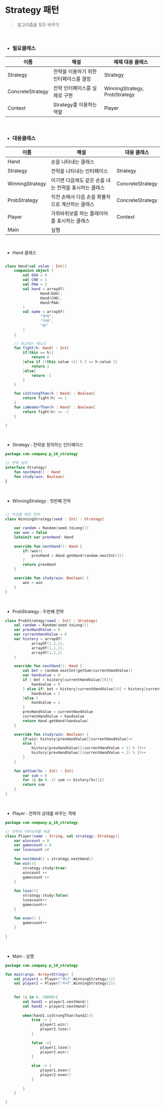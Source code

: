 # Strategy 패턴

> 알고리즘을 모두 바꾸기

<br>

- ### 필요클래스

| 이름             | 해설                                   | 예제 대응 클래스              |
|------------------|----------------------------------------|-------------------------------|
| Strategy         | 전략을 이용하기 위한 인터페이스를 결정 | Strategy                      |
| ConcreteStrategy | 전략 인터페이스를 실제로 구현          | WinningStrategy, ProbStrategy |
| Context          | Strategy를 이용하는 역할               | Player                        |

<br>

- ### 대응클래스

| 이름            | 해설                                                  | 대응 클래스 |
|-----------------|-------------------------------------------------------|-------------|
| Hand            | 손을 나타내는 클래스                                  |             |
| Strategy        | 전략을 나타내는 인터페이스                            | Strategy            |
| WinningStrategy | 이기면 다음에도 같은 손을 내는 전략을 표시하는 클래스 | ConcreteStrategy            |
| ProbStrategy    | 직전 손에서 다음 손을 확률적으로 계산하는 클래스      | ConcreteStrategy            |
| Player          | 가위바위보를 하는 플레이어를 표시하는 클래스          |  Context           |
| Main            | 실행                                                  |             |

<br>

- Hand 클래스 

```kotlin

class Hand(val value : Int){
    companion object {
        val GUU = 0
        val CHO = 1
        val PAA = 2
        val hand = arrayOf(
                Hand(GUU),
                Hand(CHO),
                Hand(PAA)
        )
        val name = arrayOf(
                "주먹",
                "가위",
                "보"
        )
    }

    // 비교하는 메소드
    fun fight(h: Hand) : Int{
        if(this == h){
            return 0
        }else if ((this.value +1) % 3 == h.value ){
            return 1
        }else{
            return -1
        }
    }

    fun isStrongThan(h : Hand) : Boolean{
        return fight(h) == 1
    }
    fun isWeakerThan(h : Hand) : Boolean{
        return fight(h) == -1
    }

}

```

<br>

- Strategy : 전략을 정의하는 인터페이스 

```kotlin
package com.company.p_10_strategy

// 전략 정의
interface Strategy{
    fun nextHand() : Hand
    fun study(win: Boolean)
}
```

<br>

- WinningStrategy : 첫번쨰 전략 

```kotlin

// 이겼을 때의 전략 
class WinningStrategy(seed : Int) : Strategy{
    
    var random = Random(seed.toLong())
    var won = false
    lateinit var prevHand: Hand
            
    override fun nextHand(): Hand {
        if(!won){
            prevHand = Hand.getHand(random.nextInt(3))
        }
        return prevHand
    }

    override fun study(win: Boolean) {
        won = win
    }
}
``` 

<br> 

- ProbStrategy : 두번째 전략 

```kotlin
class ProbStrategy(seed : Int) : Strategy{
    val random = Random(seed.toLong())
    var prevHandValue = 0 
    var currentHandValue = 0 
    var history = arrayOf(
            arrayOf(1,1,1),
            arrayOf(1,1,1),
            arrayOf(1,1,1)
    )

    override fun nextHand(): Hand {
        val bet = random.nextInt(getSum(currentHandValue))
        var handvalue = 0 
        if ( bet < history[currentHandValue][0]){
            handvalue = 0
        } else if( bet < history[currentHandValue][0] + history[currentHandValue][1]){
            handvalue = 1
        }else {
            handvalue = 2
        }
        prevHandValue = currentHandValue
        currentHandValue = handvalue
        return Hand.getHand(handvalue)
    }

    override fun study(win: Boolean) {
        if(win) history[prevHandValue][currentHandValue]++
        else {
            history[prevHandValue][(currentHandValue + 1) % 3]++
            history[prevHandValue][(currentHandValue + 2) % 3]++
        }
    }
    
    fun getSum(hv : Int) : Int{
        var sum = 0
        for (i in 0..3) sum += history[hv][i]
        return sum
    }
}
``` 

<br>

- Player : 전략의 상태를 바꾸는 객체 

```kotlin
package com.company.p_10_strategy

// 전략의 내부상태를 바꿈
class Player(name : String, val strategy: Strategy){
    var wincount = 0 
    var gamecount = 0 
    var losecount =0 
    
    fun nextHand() = strategy.nextHand()
    fun win(){
        strategy.study(true)
        wincount ++
        gamecount ++
    }
    
    fun lose(){
        strategy.study(false)
        losecount++
        gamecount++
    }
    
    fun even() {
        gamecount++
    } 
    
}
``` 

<br>

- Main : 실행

```kotlin
package com.company.p_10_strategy

fun main(args: Array<String>) {
    val player1 = Player("하나",WinningStrategy(1))
    val player2 = Player("두리",WinningStrategy(2))
    
    
    for (i in 0..10000){
        val hand1 = player1.nextHand()
        val hand2 = player2.nextHand()
        
        when(hand1.isStrongThan(hand2)){
            true -> {
                player1.win()
                player2.lose()
            }
            
            false ->{
                player1.lose()
                player2.win()
            }
            
            else -> {
                player1.even()
                player2.even()
            }
            
        }
    }
    
}
```